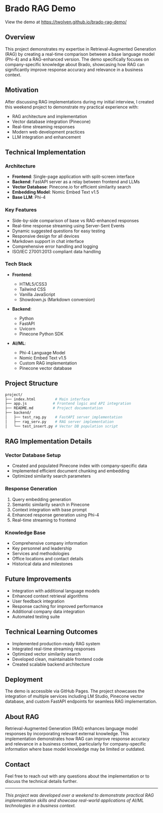 # Brado RAG Demo

View the demo at https://twolven.github.io/brado-rag-demo/

## Overview
This project demonstrates my expertise in Retrieval-Augmented Generation (RAG) by creating a real-time comparison between a base language model (Phi-4) and a RAG-enhanced version. The demo specifically focuses on company-specific knowledge about Brado, showcasing how RAG can significantly improve response accuracy and relevance in a business context.

## Motivation
After discussing RAG implementations during my initial interview, I created this weekend project to demonstrate my practical experience with:
- RAG architecture and implementation
- Vector database integration (Pinecone)
- Real-time streaming responses
- Modern web development practices
- LLM integration and enhancement

## Technical Implementation

### Architecture
- **Frontend**: Single-page application with split-screen interface
- **Backend**: FastAPI server as a relay between frontend and LLMs
- **Vector Database**: Pinecone.io for efficient similarity search
- **Embedding Model**: Nomic Embed Text v1.5
- **Base LLM**: Phi-4

### Key Features
- Side-by-side comparison of base vs RAG-enhanced responses
- Real-time response streaming using Server-Sent Events
- Dynamic suggested questions for easy testing
- Responsive design for all devices
- Markdown support in chat interface
- Comprehensive error handling and logging
- ISO/IEC 27001:2013 compliant data handling

### Tech Stack
- **Frontend**:
  - HTML5/CSS3
  - Tailwind CSS
  - Vanilla JavaScript
  - Showdown.js (Markdown conversion)
  
- **Backend**:
  - Python
  - FastAPI
  - Uvicorn
  - Pinecone Python SDK
  
- **AI/ML**:
  - Phi-4 Language Model
  - Nomic Embed Text v1.5
  - Custom RAG implementation
  - Pinecone vector database

## Project Structure
```bash
project/
├── index.html         # Main interface
├── app.js            # Frontend logic and API integration
├── README.md         # Project documentation
├── backend/
│   ├── test_rag.py    # FastAPI server implementation
│   ├── rag_serv.py    # RAG server implementation
│   └── test_insert.py # Vector DB population script
```

## RAG Implementation Details

### Vector Database Setup
- Created and populated Pinecone index with company-specific data
- Implemented efficient document chunking and embedding
- Optimized similarity search parameters

### Response Generation
1. Query embedding generation
2. Semantic similarity search in Pinecone
3. Context integration with base prompt
4. Enhanced response generation using Phi-4
5. Real-time streaming to frontend

### Knowledge Base
- Comprehensive company information
- Key personnel and leadership
- Services and methodologies
- Office locations and contact details
- Historical data and milestones

## Future Improvements
- Integration with additional language models
- Enhanced context retrieval algorithms
- User feedback integration
- Response caching for improved performance
- Additional company data integration
- Automated testing suite

## Technical Learning Outcomes
- Implemented production-ready RAG system
- Integrated real-time streaming responses
- Optimized vector similarity search
- Developed clean, maintainable frontend code
- Created scalable backend architecture

## Deployment
The demo is accessible via GitHub Pages. The project showcases the integration of multiple services including LM Studio, Pinecone vector database, and custom FastAPI endpoints for seamless RAG implementation.

## About RAG
Retrieval-Augmented Generation (RAG) enhances language model responses by incorporating relevant external knowledge. This implementation demonstrates how RAG can improve response accuracy and relevance in a business context, particularly for company-specific information where base model knowledge may be limited or outdated.

## Contact
Feel free to reach out with any questions about the implementation or to discuss the technical details further.

---
*This project was developed over a weekend to demonstrate practical RAG implementation skills and showcase real-world applications of AI/ML technologies in a business context.*
